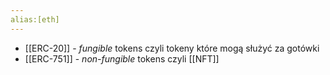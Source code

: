 ```yaml
---
alias:[eth]
---
```

- [[ERC-20]] - _fungible_ tokens czyli tokeny które mogą służyć za gotówki
 - [[ERC-751]] - _non-fungible_ tokens czyli [[NFT]]